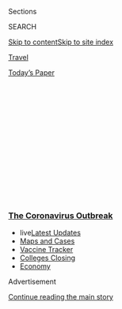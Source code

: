 <div id="app">

<div>

<div>

<div>

<div class="NYTAppHideMasthead css-1q2w90k e1suatyy0">

<div class="section css-ui9rw0 e1suatyy2">

<div class="css-eph4ug er09x8g0">

<div class="css-6n7j50">

</div>

<span class="css-1dv1kvn">Sections</span>

<div class="css-10488qs">

<span class="css-1dv1kvn">SEARCH</span>

</div>

[Skip to content](#site-content)[Skip to site
index](#site-index)

</div>

<div id="masthead-section-label" class="css-1wr3we4 eaxe0e00">

[Travel](https://www.nytimes3xbfgragh.onion/section/travel)

</div>

<div class="css-10698na e1huz5gh0">

</div>

</div>

<div id="masthead-bar-one" class="section hasLinks css-15hmgas e1csuq9d3">

<div class="css-uqyvli e1csuq9d0">

</div>

<div class="css-1uqjmks e1csuq9d1">

</div>

<div class="css-9e9ivx">

[](https://myaccount.nytimes3xbfgragh.onion/auth/login?response_type=cookie&client_id=vi)

</div>

<div class="css-1bvtpon e1csuq9d2">

[Today’s
Paper](https://www.nytimes3xbfgragh.onion/section/todayspaper)

</div>

</div>

</div>

</div>

<div data-aria-hidden="false">

<div id="site-content" data-role="main">

<div>

<div class="css-1aor85t" style="opacity:0.000000001;z-index:-1;visibility:hidden">

<div class="css-1hqnpie">

<div class="css-epjblv">

<span class="css-17xtcya">[Travel](/section/travel)</span><span class="css-x15j1o">|</span><span class="css-fwqvlz">Thinking
of Traveling in the U.S.? These States Have Travel
Restrictions.</span>

</div>

<div class="css-k008qs">

<div class="css-1iwv8en">

<span class="css-18z7m18"></span>

<div>

</div>

</div>

<span class="css-1n6z4y">https://nyti.ms/2W8L3Q5</span>

<div class="css-1705lsu">

<div class="css-4xjgmj">

<div class="css-4skfbu" data-role="toolbar" data-aria-label="Social Media Share buttons, Save button, and Comments Panel with current comment count" data-testid="share-tools">

  - 
  - 
  - 
  - 
    
    <div class="css-6n7j50">
    
    </div>

  - 

</div>

</div>

</div>

</div>

</div>

</div>

<div class="css-13pd83m">

<div class="css-l9svim">

### [<span class="css-pa1jbp"><span class="css-1rxm0ex">The Coronavirus</span><span class="css-1rxm0ex"> Outbreak</span></span>](https://www.nytimes3xbfgragh.onion/news-event/coronavirus?name=styln-coronavirus-national&region=TOP_BANNER&variant=undefined&block=storyline_menu_recirc&action=click&pgtype=Article&impression_id=e2d11450-e385-11ea-bdc5-47f412bc941f)

  - <span class="css-ousu42"><span class="css-12clwdu">live</span>[Latest
    Updates](https://www.nytimes3xbfgragh.onion/2020/08/20/world/coronavirus-covid.html?name=styln-coronavirus-national&region=TOP_BANNER&variant=undefined&block=storyline_menu_recirc&action=click&pgtype=Article&impression_id=e2d11451-e385-11ea-bdc5-47f412bc941f)</span>
  - <span class="css-ousu42">[Maps and
    Cases](https://www.nytimes3xbfgragh.onion/interactive/2020/us/coronavirus-us-cases.html?name=styln-coronavirus-national&region=TOP_BANNER&variant=undefined&block=storyline_menu_recirc&action=click&pgtype=Article&impression_id=e2d11452-e385-11ea-bdc5-47f412bc941f)</span>
  - <span class="css-ousu42">[Vaccine
    Tracker](https://www.nytimes3xbfgragh.onion/interactive/2020/science/coronavirus-vaccine-tracker.html?name=styln-coronavirus-national&region=TOP_BANNER&variant=undefined&block=storyline_menu_recirc&action=click&pgtype=Article&impression_id=e2d11453-e385-11ea-bdc5-47f412bc941f)</span>
  - <span class="css-ousu42">[Colleges
    Closing](https://www.nytimes3xbfgragh.onion/2020/08/19/us/colleges-closing-covid.html?name=styln-coronavirus-national&region=TOP_BANNER&variant=undefined&block=storyline_menu_recirc&action=click&pgtype=Article&impression_id=e2d11454-e385-11ea-bdc5-47f412bc941f)</span>
  - <span class="css-ousu42">[Economy](https://www.nytimes3xbfgragh.onion/live/2020/08/20/business/stock-market-today-coronavirus?name=styln-coronavirus-national&region=TOP_BANNER&variant=undefined&block=storyline_menu_recirc&action=click&pgtype=Article&impression_id=e2d11455-e385-11ea-bdc5-47f412bc941f)</span>

</div>

</div>

<div id="top-wrapper" class="css-1sy8kpn">

<div id="top-slug" class="css-l9onyx">

Advertisement

</div>

[Continue reading the main
story](#after-top)

<div class="ad top-wrapper" style="text-align:center;height:100%;display:block;min-height:250px">

<div id="top" class="place-ad" data-position="top" data-size-key="top">

</div>

</div>

<div id="after-top">

</div>

</div>

<div>

<div id="sponsor-wrapper" class="css-1hyfx7x">

<div id="sponsor-slug" class="css-19vbshk">

Supported by

</div>

[Continue reading the main
story](#after-sponsor)

<div id="sponsor" class="ad sponsor-wrapper" style="text-align:center;height:100%;display:block">

</div>

<div id="after-sponsor">

</div>

</div>

<div class="css-186x18t">

</div>

<div class="css-1vkm6nb ehdk2mb0">

# Thinking of Traveling in the U.S.? These States Have Travel Restrictions.

</div>

Nearly half of the states have measures in place for visitors, from
mandatory testing to quarantine requirements.

<div class="css-79elbk" data-testid="photoviewer-wrapper">

<div class="css-z3e15g" data-testid="photoviewer-wrapper-hidden">

</div>

<div class="css-1a48zt4 ehw59r15" data-testid="photoviewer-children">

![<span class="css-16f3y1r e13ogyst0" data-aria-hidden="true">In New
Jersey, a road sign advises out-of-state visitors to call and learn if
they must
self-quarantine.</span><span class="css-cnj6d5 e1z0qqy90" itemprop="copyrightHolder"><span class="css-1ly73wi e1tej78p0">Credit...</span><span><span>Ted
Shaffrey/Associated
Press</span></span></span>](https://static01.graylady3jvrrxbe.onion/images/2020/07/10/travel/10quarentine/merlin_174085854_8ae7efae-415f-409e-94f7-71b554aa1fb4-articleLarge.jpg?quality=75&auto=webp&disable=upscale)

</div>

</div>

<div class="css-18e8msd">

<div class="css-vp77d3 epjyd6m0">

<div class="css-1baulvz">

By <span class="css-1baulvz last-byline" itemprop="name">Karen
Schwartz</span>

</div>

</div>

  - 
    
    <div class="css-ld3wwf e16638kd2">
    
    Published July 10, 2020Updated Aug. 20,
    2020
    
    </div>

  - 
    
    <div class="css-4xjgmj">
    
    <div class="css-pvvomx" data-role="toolbar" data-aria-label="Social Media Share buttons, Save button, and Comments Panel with current comment count" data-testid="share-tools">
    
      - 
      - 
      - 
      - 
        
        <div class="css-6n7j50">
        
        </div>
    
      - 
    
    </div>
    
    </div>

</div>

</div>

<div class="section meteredContent css-1r7ky0e" name="articleBody" itemprop="articleBody">

<div class="css-1fanzo5 StoryBodyCompanionColumn">

<div class="css-53u6y8">

*This list will be updated as states continue to announce changes to
their travel advisories. Are we missing an update? Email us at*
[*travelrestrictions@NYTimes.com*](mailto:travelrestrictions@NYTimes.com)*.*

In the United States, [gas prices are
down](https://gasprices.aaa.com/national-average-decreases-as-gas-demand-remains-low/)
while the number of coronavirus cases are up, making the decision of how
to vacation during this unprecedented summer a complex one. Meanwhile,
state restrictions on travelers are constantly evolving, with some
requiring mandatory testing and others imposing [quarantine
requirements](https://www.cdc.gov/quarantine/index.html).

The Centers for Disease Control and Prevention notes that [travel
increases a person’s chance of getting and spreading the
virus](https://www.cdc.gov/coronavirus/2019-ncov/travelers/travel-during-covid19.html?CDC_AA_refVal=https%3A%2F%2Fwww.cdc.gov%2Fcoronavirus%2F2019-ncov%2Ftravelers%2Ftravel-in-the-us.html).
“Staying home is the best way to protect yourself and others from
Covid-19,” the federal agency cautions.

For those who do take a trip, the C.D.C. notes that each mode of
transportation has its own risks, and offers a series of recommendations
for safety: that people wear a face mask in public, wash hands
frequently, avoid touching their face, keep six feet from others, cover
coughs and sneezes, and use drive-through service and curbside pickup at
restaurants and stores.

</div>

</div>

<div class="css-1fanzo5 StoryBodyCompanionColumn">

<div class="css-53u6y8">

Here is a summary of current restrictions in the United States for
leisure travelers, although some requirements do not apply to those
spending less than a day in the state. Many states also have exemptions
for essential workers who are on the job, including health care workers,
members of the military and others, but even [they are subject to some
restrictions](https://www.ncsl.org/research/labor-and-employment/covid-19-essential-workers-in-the-states.aspx).

With the number of coronavirus cases surging across the country, check
the areas you plan to visit before you travel. Some municipalities or
counties may have more stringent regulations than issued by their state.

### [Alabama](https://alabama.travel/my-trip/staying-safe)

As of Aug. 19, there were no statewide restrictions in Alabama.

### [Alaska](https://covid19.alaska.gov/travelers/)

All nonresidents must upload proof of a negative or pending virus test
taken within 72 hours before departure to [an online travel
portal](https://www.alaska.covidsecureapp.com/), where they can also
submit a travel declaration and self-isolation plan. The state requests
a second test be done seven to 14 days after arriving in Alaska.

Visitors arriving without a previously taken test can get one for $250,
and must quarantine while awaiting results at their own cost. Testing is
free for Alaska residents, who also have the option of a two-week
quarantine instead of a test.

### [Arizona](https://tourism.az.gov/covid-19-updates-2/)

As of Aug. 19, there were no statewide restrictions in Arizona.

### [Arkansas](https://www.arkansas.com/travel-advisory/covid-19)

As of Aug. 19, there were no statewide restrictions in
Arkansas.

</div>

</div>

<div class="css-1fanzo5 StoryBodyCompanionColumn">

<div class="css-53u6y8">

### [California](https://www.visitcalifornia.com/latest-covid-19-coronavirus)

As of Aug. 19, there were no statewide restrictions in
California.

### [Colorado](https://covid19.colorado.gov/prepare-protect-yourself/prevent-the-spread/travel)

As of Aug. 19, there were no statewide restrictions in
Colorado.

### [Connecticut](https://portal.ct.gov/Coronavirus/Covid-19-Knowledge-Base/Travel-In-or-Out-of-CT)

With rare exception, those coming into Connecticut after more than 24
hours in a state or area with a high rate of confirmed infections must
self-quarantine for 14 days from their last contact with the affected
state.

The states currently affected by the order are Alabama, Alaska, Arizona,
Arkansas, California, Delaware, Florida, Georgia, Hawaii, Idaho,
Illinois, Indiana, Iowa, Kansas, Kentucky, Louisiana, Maryland,
Minnesota, Mississippi, Missouri, Montana, Nebraska, Nevada, North
Carolina, North Dakota, Oklahoma, South Carolina, South Dakota,
Tennessee, Texas, Utah, Virginia and Wisconsin. Visitors or residents
returning from Puerto Rico or the U.S. Virgin Islands face the same
restrictions.

Someone whose home state is added to the list after they are already
vacationing in Connecticut is asked to quarantine, but isn’t required
to. People under self-quarantine may leave for medical visits, to obtain
medication or to shop for groceries. A person who cannot quarantine
because they are coming in for a funeral, for instance, may show proof
of negative results for a coronavirus test taken in the previous 72
hours. Those who have been tested but have not received the results are
required to quarantine until negative results are received and submitted
to the
state.

<div id="NYT_MAIN_CONTENT_1_REGION" class="css-9tf9ac">

<div>

<div id="styln-covid-updates-world" class="section interactive-content interactive-size-medium css-1ftcdic">

<div class="css-17ih8de interactive-body">

<div id="styln-briefing-block" data-asset-id="QXJ0aWNsZTpueXQ6Ly9hcnRpY2xlL2NlNTkwYjM3LWJmOWItNTdmYy05MmI1LWFlNjk3ZDBlZmU2NQ==">

<div class="briefing-block-header-section">

# [Latest Updates: The Coronavirus Outbreak](https://www.nytimes3xbfgragh.onion/2020/08/20/world/coronavirus-covid.html?action=click&pgtype=Article&state=default&region=MAIN_CONTENT_1&context=storylines_live_updates)

<div class="briefing-block-ts">

Updated 2020-08-21T07:46:15.883Z

</div>

</div>

  - [Shutdowns, warnings and scoldings follow alarming incidents on
    college
    campuses.](https://www.nytimes3xbfgragh.onion/2020/08/20/world/coronavirus-covid.html?action=click&pgtype=Article&state=default&region=MAIN_CONTENT_1&context=storylines_live_updates#link-68774d88)
  - [Biden knocks Trump’s pandemic response, and outlines a national
    strategy.](https://www.nytimes3xbfgragh.onion/2020/08/20/world/coronavirus-covid.html?action=click&pgtype=Article&state=default&region=MAIN_CONTENT_1&context=storylines_live_updates#link-26b58724)
  - [U.S. health agencies announce moves to confront the flu season and
    plummeting child vaccination
    rates.](https://www.nytimes3xbfgragh.onion/2020/08/20/world/coronavirus-covid.html?action=click&pgtype=Article&state=default&region=MAIN_CONTENT_1&context=storylines_live_updates#link-4e542da3)

<div class="briefing-block-footer">

<div class="briefing-block-footer-meta">

[See more
updates](https://www.nytimes3xbfgragh.onion/2020/08/20/world/coronavirus-covid.html?action=click&pgtype=Article&state=default&region=MAIN_CONTENT_1&context=storylines_live_updates)

</div>

<div class="briefing-block-briefinglinks">

<span>More live coverage:</span>
[Markets](https://www.nytimes3xbfgragh.onion/live/2020/08/20/business/stock-market-today-coronavirus?action=click&pgtype=Article&state=default&region=MAIN_CONTENT_1&context=storylines_live_updates)

</div>

</div>

</div>

</div>

</div>

</div>

</div>

Anyone arriving from one of the higher rate areas must fill out a
[mandatory health
form](https://appengine.egov.com/apps/ct/DPH/Connecticut-Travel-Health-Form).
Failure to do that, or to quarantine as required, carries a fine of up
to $1,000 per
violation.

### [Delaware](https://www.visitdelaware.com/industry/covid-19-in-delaware/)

As of Aug. 19, there were no statewide restrictions in
Delaware.

### [District of Columbia](https://washington.org/dc-information/coronavirus-travel-update-washington-dc)

People who have been to a high-risk state for nonessential travel ** in
the previous two weeks then come into Washington for 24 hours or more
[must self-quarantine for 14
days](https://coronavirus.dc.gov/page/mayor’s-order-2020-081-requirement-self-quarantine-after-non-essential-travel-during-covid-19).
The order excludes travelers from Maryland and Virginia.

The states affected by the order are Alaska, Arkansas, Arizona, Alabama,
California, Florida, Georgia, Idaho, Illinois, Indiana, Iowa, Kansas,
Kentucky, Louisiana, Minnesota, Mississippi, Missouri, Montana,
Nebraska, Nevada, New Mexico, North Carolina, North Dakota, Oklahoma,
South Carolina, Tennessee, Texas, Utah and Wisconsin.

</div>

</div>

<div class="css-1fanzo5 StoryBodyCompanionColumn">

<div class="css-53u6y8">

### [Florida](https://floridahealthcovid19.gov/travelers/)

As of Aug. 19, there were no statewide restrictions in Florida. County
and city restrictions may be in place.

### [Georgia](https://dph.georgia.gov/covid-19-travel)

As of Aug. 19, there were no statewide restrictions in
Georgia.

### [Hawaii](https://www.hawaiitourismauthority.org/news/alerts/covid-19-novel-coronavirus/)

Visitors and residents arriving in Hawaii from out of state must
quarantine for 14 days. A mandatory 14-day inter-island self-quarantine
is also required for those arriving to Kauai, Hawaii Island or Maui
County (Maui, Molokai, Lanai), and traveling between these islands. The
order does not include inter-island travelers arriving on Oahu.

Travelers should check the state and island websites to see which forms
need to be filled out, as different islands have different requirements.

Those violating state quarantine requirements face up to a $5,000 fine
and up to a year in prison.

### [Idaho](https://visitidaho.org/covid-19-travel-alert/)

As of Aug. 19, there were no statewide restrictions in Idaho. County
restrictions may be in place: For instance, travelers to Boise and other
cities in Ada County are encouraged to self-quarantine for 14
days.

### [Illinois](https://www.dph.illinois.gov/topics-services/diseases-and-conditions/diseases-a-z-list/coronavirus/travel-guidance)

As of Aug. 19, there are no statewide restrictions. However, under an
[emergency travel
order](https://www.chicago.gov/city/en/sites/covid-19/home/emergency-travel-order.html),
a 14-day quarantine is required for those entering or returning to
Chicago from Alabama, Arizona, Arkansas, California, Florida, Georgia,
Idaho, Louisiana, Mississippi, Missouri, Nevada, North Carolina, North
Dakota, Oklahoma, Puerto Rico, South Carolina, Tennessee and Texas.

### [Indiana](https://www.coronavirus.in.gov)

As of Aug. 19, there were no statewide restrictions in
Indiana.

### [Iowa](https://www.traveliowa.com/aspx/general/dynamicpage.aspx?id=204)

As of Aug. 19, there were no statewide restrictions in
Iowa.

### [Kansas](https://www.coronavirus.kdheks.gov/175/Travel-Exposure-Related-Isolation-Quaran)

Those who attended any out-of-state gathering that included 500 people
or more on or after Aug. 11 must quarantine for 14 days when entering
Kansas. Anyone who visited Florida between June 29 and Aug. 11 must
complete their 14-day self-quarantine.

</div>

</div>

<div class="css-1fanzo5 StoryBodyCompanionColumn">

<div class="css-53u6y8">

### [Kentucky](https://governor.ky.gov/covid19)

Travelers who visited states with an infection rate approaching 15
percent or higher [are asked to self-quarantine for 14
days](https://coronavirus.jhu.edu/testing/testing-positivity). The
recommendation applies to visitors from Alabama, Arizona, Florida,
Idaho, Mississippi, Nevada, South Carolina and
Texas.

### [Louisiana](https://louisianatravelassociation.org/covid-19-resources)

As of Aug. 19, there were no statewide restrictions in
Louisiana.

### [Maine](https://www.maine.gov/covid19/restartingmaine/keepmainehealthy/faqs)

Only residents of Connecticut, New Hampshire, New Jersey, New York and
Vermont can enter the state without restriction. Everyone else must
either self-quarantine for 14 days, or sign a document stating that they
had a negative result to the coronavirus test within the previous 72
hours. Those in quarantine may leave their hotel or campsite only for
limited outdoor activities, such as hiking, when no other people are
around.

<div id="NYT_MAIN_CONTENT_2_REGION" class="css-9tf9ac">

<div>

</div>

</div>

Maine residents who travel to a state not on the exempted list must also
quarantine when they return or alternatively, test negative for the
virus.

### [Maryland](https://www.visitmaryland.org/article/travel-alerts)

As of Aug. 19, there were no statewide restrictions in
Maryland.

### [Massachusetts](https://www.mass.gov/info-details/covid-19-updates-and-information)

Except for commuters, those passing through and people coming from
states with a lower coronavirus transmission rate, anyone over age 18
(or a minor traveling alone) who enters Massachusetts [must fill out a
travel form and either quarantine for 14 days or provide
proof](https://www.mass.gov/info-details/covid-19-travel-order) of a
negative test for the coronavirus taken within the previous 72 hours.
Those awaiting test results must quarantine until a negative result is
received.

The exemption applies to those who were in one of the following states
for the two weeks before their visit to Massachusetts: Connecticut,
Maine, New Hampshire, New Jersey, New York and Vermont.

Those who fail to comply with the rules face fines of up to $500 per
day.

### [Michigan](https://www.michigan.gov/coronavirus/)

As of Aug. 19, there were no statewide restrictions in
Michigan.

### [Minnesota](https://www.exploreminnesota.com/info/coronavirus-covid-19-information)

As of Aug. 19, there were no statewide restrictions in Minnesota.

### [Mississippi](https://visitmississippi.org/covid-19-travel-alert/)

As of Aug. 19, there were no statewide restrictions in Mississippi.

</div>

</div>

<div class="css-1fanzo5 StoryBodyCompanionColumn">

<div class="css-53u6y8">

### [Missouri](https://www.visitmo.com/travel-updates)

As of Aug. 19, there were no statewide restrictions in Missouri.

### [Montana](https://www.visitmt.com/travel-alerts.html)

As of Aug. 19, there were no statewide restrictions in Montana.

At Glacier National Park, only the west entrance is open. The Blackfeet
Nation is keeping the park’s eastern entrances, which are on tribal
land, [closed at least through
August](https://www.washingtonpost.com/national/a-closed-border-pandemic-weary-tourists-and-a-big-bottleneck-at-glacier-national-park/2020/07/10/607694f2-c2c0-11ea-b4f6-cb39cd8940fb_story.html).

### [Nebraska](http://dhhs.ne.gov/Pages/COVID-19-Traveler-Recommendations.aspx)

As of Aug. 19, there were no statewide restrictions in Nebraska.

### [Nevada](https://nvhealthresponse.nv.gov/info/travelers-visitors/)

As of Aug. 19, there were no statewide restrictions in Nevada.

### [New Hampshire](https://www.covidguidance.nh.gov/out-state-visitors)

Those traveling to New Hampshire from non-New England states “for an
extended period of time” are asked to self-quarantine for two
weeks.

### [New Jersey](https://covid19.nj.gov/faqs/nj-information/general-public/which-states-are-on-the-travel-advisory-list-are-there-travel-restrictions-to-or-from-new-jersey)

Those coming into New Jersey for more than 24 hours from a state or area
with a high rate of confirmed infections are asked to voluntarily
self-quarantine for 14 days, even if they had a recent negative virus
test.

The request applies to those who spent more than 24 hours in Alabama,
Alaska, Arizona, Arkansas, California, Delaware, Florida, Georgia,
Hawaii, Idaho, Illinois, Indiana, Iowa, Kansas, Kentucky, Louisiana,
Maryland, Minnesota, Mississippi, Missouri, Montana, Nebraska, Nevada,
North Carolina, North Dakota, Oklahoma, Puerto Rico, South Carolina,
South Dakota, Tennessee, Texas, Utah, Virginia, the U.S. Virgin Islands
and Wisconsin.

Travelers from those areas are also asked to complete an online survey
providing details about where they have been and where they plan to
stay.

</div>

</div>

<div class="css-1fanzo5 StoryBodyCompanionColumn">

<div class="css-53u6y8">

### [New Mexico](https://www.newmexico.org/covid-19-traveler-information/)

Upon entering the state, most people, including residents who have
traveled, are required to self-quarantine for 14 days or the duration of
their stay, whichever is
shorter.

<div id="NYT_MAIN_CONTENT_3_REGION" class="css-9tf9ac">

<div>

<div id="styln-prism-freeform-1594220623585" class="section interactive-content interactive-size-medium css-1ftcdic">

<div class="css-17ih8de interactive-body">

<div id="prism-freeform-block-18477" class="css-19mumt8" data-role="complementary" data-storyline="The Coronavirus Outbreak" data-truncated="true" tabindex="0">

<div class="css-a8d9oz">

<div class="css-eb027h">

[](https://www.nytimes3xbfgragh.onion/news-event/coronavirus?action=click&pgtype=Article&state=default&region=MAIN_CONTENT_3&context=storylines_faq)

### The Coronavirus Outbreak ›

#### Frequently Asked Questions

Updated August 17, 2020

  - #### Why does standing six feet away from others help?
    
      - The coronavirus spreads primarily through droplets from your
        mouth and nose, especially when you cough or sneeze. The C.D.C.,
        one of the organizations using that measure, [bases its
        recommendation of six
        feet](https://www.nytimes3xbfgragh.onion/2020/04/14/health/coronavirus-six-feet.html?action=click&pgtype=Article&state=default&region=MAIN_CONTENT_3&context=storylines_faq)
        on the idea that most large droplets that people expel when they
        cough or sneeze will fall to the ground within six feet. But six
        feet has never been a magic number that guarantees complete
        protection. Sneezes, for instance, can launch droplets a lot
        farther than six feet, [according to a recent
        study](https://jamanetwork.com/journals/jama/fullarticle/2763852).
        It's a rule of thumb: You should be safest standing six feet
        apart outside, especially when it's windy. But keep a mask on at
        all times, even when you think you’re far enough apart.

  - #### I have antibodies. Am I now immune?
    
      - As of right now,[that seems likely, for at least several
        months.](https://www.nytimes3xbfgragh.onion/2020/07/22/health/covid-antibodies-herd-immunity.html?action=click&pgtype=Article&state=default&region=MAIN_CONTENT_3&context=storylines_faq)
        There have been frightening accounts of people suffering what
        seems to be a second bout of Covid-19. But experts say these
        patients may have a drawn-out course of infection, with the
        virus taking a slow toll weeks to months after initial exposure.
        People infected with the coronavirus typically
        [produce](https://www.nature.com/articles/s41586-020-2456-9)
        immune molecules called antibodies, which are [protective
        proteins made in response to an
        infection](https://www.nytimes3xbfgragh.onion/2020/05/07/health/coronavirus-antibody-prevalence.html?action=click&pgtype=Article&state=default&region=MAIN_CONTENT_3&context=storylines_faq)[.
        These antibodies
        may](https://www.nytimes3xbfgragh.onion/2020/05/07/health/coronavirus-antibody-prevalence.html?action=click&pgtype=Article&state=default&region=MAIN_CONTENT_3&context=storylines_faq)
        last in the body [only two to three
        months](https://www.nature.com/articles/s41591-020-0965-6),
        which may seem worrisome, but that’s perfectly normal after an
        acute infection subsides, said Dr. Michael Mina, an immunologist
        at Harvard University. It may be possible to get the coronavirus
        again, but it’s highly unlikely that it would be possible in a
        short window of time from initial infection or make people
        sicker the second time.

  - #### I’m a small-business owner. Can I get relief?
    
      - The [stimulus bills enacted in
        March](https://www.nytimes3xbfgragh.onion/article/small-business-loans-stimulus-grants-freelancers-coronavirus.html?action=click&pgtype=Article&state=default&region=MAIN_CONTENT_3&context=storylines_faq)
        offer help for the millions of American small businesses. Those
        eligible for aid are businesses and nonprofit organizations with
        fewer than 500 workers, including sole proprietorships,
        independent contractors and freelancers. Some larger companies
        in some industries are also eligible. The help being offered,
        which is being managed by the Small Business Administration,
        includes the Paycheck Protection Program and the Economic Injury
        Disaster Loan program. But lots of folks have [not yet seen
        payouts.](https://www.nytimes3xbfgragh.onion/interactive/2020/05/07/business/small-business-loans-coronavirus.html?action=click&pgtype=Article&state=default&region=MAIN_CONTENT_3&context=storylines_faq)
        Even those who have received help are confused: The rules are
        draconian, and some are stuck sitting on [money they don’t know
        how to
        use.](https://www.nytimes3xbfgragh.onion/2020/05/02/business/economy/loans-coronavirus-small-business.html?action=click&pgtype=Article&state=default&region=MAIN_CONTENT_3&context=storylines_faq)
        Many small-business owners are getting less than they expected
        or [not hearing anything at
        all.](https://www.nytimes3xbfgragh.onion/2020/06/10/business/Small-business-loans-ppp.html?action=click&pgtype=Article&state=default&region=MAIN_CONTENT_3&context=storylines_faq)

  - #### What are my rights if I am worried about going back to work?
    
      - Employers have to provide [a safe
        workplace](https://www.osha.gov/SLTC/covid-19/standards.html)
        with policies that protect everyone equally. [And if one of your
        co-workers tests positive for the coronavirus, the
        C.D.C.](https://www.nytimes3xbfgragh.onion/article/coronavirus-money-unemployment.html?action=click&pgtype=Article&state=default&region=MAIN_CONTENT_3&context=storylines_faq)
        has said that [employers should tell their
        employees](https://www.cdc.gov/coronavirus/2019-ncov/community/guidance-business-response.html)
        -- without giving you the sick employee’s name -- that they may
        have been exposed to the virus.

  - #### What is school going to look like in September?
    
      - It is unlikely that many schools will return to a normal
        schedule this fall, requiring the grind of [online
        learning](https://www.nytimes3xbfgragh.onion/2020/06/05/us/coronavirus-education-lost-learning.html?action=click&pgtype=Article&state=default&region=MAIN_CONTENT_3&context=storylines_faq),
        [makeshift child
        care](https://www.nytimes3xbfgragh.onion/2020/05/29/us/coronavirus-child-care-centers.html?action=click&pgtype=Article&state=default&region=MAIN_CONTENT_3&context=storylines_faq)
        and [stunted
        workdays](https://www.nytimes3xbfgragh.onion/2020/06/03/business/economy/coronavirus-working-women.html?action=click&pgtype=Article&state=default&region=MAIN_CONTENT_3&context=storylines_faq)
        to continue. California’s two largest public school districts —
        Los Angeles and San Diego — said on July 13, that [instruction
        will be remote-only in the
        fall](https://www.nytimes3xbfgragh.onion/2020/07/13/us/lausd-san-diego-school-reopening.html?action=click&pgtype=Article&state=default&region=MAIN_CONTENT_3&context=storylines_faq),
        citing concerns that surging coronavirus infections in their
        areas pose too dire a risk for students and teachers. Together,
        the two districts enroll some 825,000 students. They are the
        largest in the country so far to abandon plans for even a
        partial physical return to classrooms when they reopen in
        August. For other districts, the solution won’t be an
        all-or-nothing approach. [Many
        systems](https://bioethics.jhu.edu/research-and-outreach/projects/eschool-initiative/school-policy-tracker/),
        including the nation’s largest, New York City, are devising
        [hybrid
        plans](https://www.nytimes3xbfgragh.onion/2020/06/26/us/coronavirus-schools-reopen-fall.html?action=click&pgtype=Article&state=default&region=MAIN_CONTENT_3&context=storylines_faq)
        that involve spending some days in classrooms and other days
        online. There’s no national policy on this yet, so check with
        your municipal school system regularly to see what is happening
        in your
community.

<div id="styln-survey-component-18477" class="styln-survey-component" data-surveyname="faq" data-surveystoryline="coronavirus">

</div>

</div>

<div class="css-6mllg9">

</div>

<div class="css-pmm6ed">

<span class="css-5gimkt"></span>

</div>

</div>

</div>

</div>

</div>

</div>

</div>

The order is in effect until at least Aug.
28.

### [New York](https://coronavirus.health.ny.gov/covid-19-travel-advisory)

New York requires individuals who have spent more than 24 hours in a
state or area with significant community spread of the [coronavirus to
self-quarantine](https://www.nytimes3xbfgragh.onion/2020/08/16/nyregion/coronavirus-quarantine-nyc.html)
for 14 days.

The states and territories affected by the quarantine order are Alabama,
Alaska, Arizona, Arkansas, California, Delaware, Florida, Georgia,
Hawaii, Idaho, Illinois, Indiana, Iowa, Kansas, Kentucky, Louisiana,
Maryland, Minnesota, Mississippi, Missouri, Montana, Nebraska, Nevada,
North Carolina, North Dakota, Oklahoma, Puerto Rico, South Carolina,
South Dakota, Tennessee, Texas, Utah, Virginia, the U.S. Virgin Islands
and Wisconsin.

Those arriving at airports in New York must fill out a [Health
Department traveler
form](https://forms.ny.gov/s3/Welcome-to-New-York-State-Traveler-Health-Form),
or face a possible $2,000 fine and a mandatory quarantine order.
Travelers arriving by air must fill out the form before leaving the
airport, while those arriving by car, train or other modes of
transportation must fill it out online. To ensure compliance, travelers
to New York City [may be stopped at random at bridge and tunnel
crossings](https://www.nytimes3xbfgragh.onion/2020/08/05/nyregion/nyc-coronavirus-quarantine-checkpoints.html),
in Penn Station and at the Port Authority Bus
Terminal.

### [North Carolina](https://www.nc.gov/covid-19/covid-19-travel-resources)

As of Aug. 19, there were no statewide restrictions in North
Carolina.

### [North Dakota](https://www.health.nd.gov/diseases-conditions/coronavirus/travel)

As of Aug. 19, there were no statewide restrictions in North
Dakota.

### [Ohio](https://coronavirus.ohio.gov/wps/portal/gov/covid-19/families-and-individuals/COVID-19-Travel-Advisory/)

Traveling Ohioans and out-of-state tourists who have visited an area of
high risk, or who have had possible exposure to the coronavirus, are
asked to voluntarily quarantine for 14 days.

As of Aug. 19, Ohio has identified [the following
states](https://coronavirus.ohio.gov/wps/portal/gov/covid-19/families-and-individuals/COVID-19-Travel-Advisory/)
as high risk: Florida, Idaho, Mississippi and Nevada.

</div>

</div>

<div class="css-1fanzo5 StoryBodyCompanionColumn">

<div class="css-53u6y8">

### [Oklahoma](https://coronavirus.health.ok.gov/travel)

As of Aug. 19, there were no statewide restrictions in Oklahoma.

### [Oregon](https://traveloregon.com/travel-alerts/)

As of Aug. 19, there were no statewide restrictions in
Oregon.

### [Pennsylvania](https://www.health.pa.gov/topics/disease/coronavirus/Pages/Travelers.aspx)

The state asks travelers who have visited an area with a Covid-19 surge
to self-quarantine for 14 days. The states are Alabama, Arizona,
Arkansas, California, Florida, Georgia, Idaho, Kansas, Louisiana,
Mississippi, Missouri, Nevada, North Dakota, Oklahoma, South Carolina,
Tennessee and Texas.

### [Rhode Island](https://health.ri.gov/covid/)

Those coming to Rhode Island from a state that has a positivity rate for
tests of greater than 5 percent are required to self-quarantine for two
weeks. Alternatively, visitors can provide a negative test for the virus
that was taken within the previous 72 hours. A person who receives a
negative test during their quarantine can stop isolating, although the
state recommends the full two-week quarantine.

[The states
identified](https://docs.google.com/spreadsheets/d/e/2PACX-1vSUCk9FlHBoJt5ZO0U6PKTTY7jHH8V4MovED0WiqpTTixdgMSCnUWI25xX5DCmQmtLknzu7Bo0jwY02/pubhtml?gid=0&single=true)
are Alabama, Arizona, Arkansas, California, Delaware, Florida, Georgia,
Hawaii, Idaho, Indiana, Iowa, Kansas, Kentucky, Louisiana, Minnesota,
Mississippi, Missouri, Montana, Nebraska, Nevada, North Carolina, North
Dakota, Oklahoma, Pennsylvania, South Carolina, South Dakota, Tennessee,
Texas, Utah, Virginia, Washington, Wisconsin and Wyoming. Visitors from
Puerto Rico must also
quarantine.

### [South Carolina](https://scdhec.gov/infectious-diseases/viruses/coronavirus-disease-2019-covid-19/travelers-covid-19)

The state recommends that people who have visited an area with
widespread or ongoing community transmission of the virus stay home for
14 days from the time they left that
region.

### [South Dakota](https://www.travelsouthdakota.com/coronavirus-covid-19)

As of Aug. 19, there were no statewide restrictions in South
Dakota.

### [Tennessee](https://www.tnvacation.com/articles/tennessee-travel-amid-coronavirus)

As of Aug. 19, there were no statewide restrictions in Tennessee.

### [Texas](https://gov.texas.gov/travel-texas/page/covid19)

As of Aug. 19, there were no statewide restrictions in Texas.

### [Utah](https://www.visitutah.com/plan-your-trip/covid-19/)

As of Aug. 19, there were no statewide restrictions in
Utah.

</div>

</div>

<div class="css-1fanzo5 StoryBodyCompanionColumn">

<div class="css-53u6y8">

### [Vermont](https://www.healthvermont.gov/response/coronavirus-covid-19/traveling-vermont)

Visitors from counties in select states that have similar active
coronavirus rates to Vermont and who travel in a private vehicle do not
have to quarantine. The same is true for Vermont residents who visit
those regions when they return home.

[These
counties](https://accd.vermont.gov/covid-19/restart/cross-state-travel)
are in Connecticut, Maine, Massachusetts, New Hampshire, Rhode Island,
New York, Pennsylvania, Ohio, New Jersey, Delaware, Maryland, Virginia,
West Virginia and Washington, D.C.

Most other travelers need to self-quarantine upon arrival in Vermont,
but the state gives them a few options. People may self-quarantine out
of state before traveling to Vermont as long as their trip is in a
private vehicle and they make only necessary stops, while wearing a face
mask, social distancing and washing their hands frequently. Those opting
to self-quarantine before their visit to Vermont can either do it for 14
days, or they can shorten it to seven days if they then get a negative
test result.

Those arriving by public transportation or a longer car ride must
self-quarantine for 14 days, or for seven days followed by a negative
test.

### [Virginia](https://www.vdh.virginia.gov/coronavirus/frequently-asked-questions/u-s-travelers/)

As of Aug. 19, there were no statewide restrictions in
Virginia.

### [Washington](https://www.experiencewa.com/articles/date-coronavirus-travel-advisory)

As of Aug. 19, there were no statewide restrictions in Washington.

### [West Virginia](https://wvtourism.com/travel-alert/)

As of Aug. 19, there were no statewide restrictions in West Virginia.

### [Wisconsin](https://www.dhs.wisconsin.gov/covid-19/travel.htm)

As of Aug. 19, there were no statewide restrictions in Wisconsin. Local
quarantine restrictions may be in place at the county
level.

### [Wyoming](https://health.wyo.gov/publichealth/infectious-disease-epidemiology-unit/disease/novel-coronavirus/covid-19-orders-and-guidance/)

As of Aug. 19, there were no statewide restrictions in Wyoming.

Follow Karen Schwartz on Twitter:
[@WanderWomanIsMe](https://twitter.com/wanderwomanisme?lang=en)

</div>

</div>

<div class="css-1fanzo5 StoryBodyCompanionColumn">

<div class="css-53u6y8">

-----

***Follow New York Times Travel***
*on*[*Instagram*](https://www.instagram.com/nytimestravel/)*,*[*Twitter*](https://twitter.com/nytimestravel)
*and*[*Facebook*](https://www.facebookcorewwwi.onion/nytimestravel/)*.
And*[*sign up for our weekly Travel Dispatch
newsletter*](https://www.nytimes3xbfgragh.onion/newsletters/traveldispatch)
*to receive expert tips on traveling smarter and inspiration for your
next vacation.*

</div>

</div>

</div>

<div>

</div>

<div>

</div>

<div>

</div>

<div>

<div id="bottom-wrapper" class="css-1ede5it">

<div id="bottom-slug" class="css-l9onyx">

Advertisement

</div>

[Continue reading the main
story](#after-bottom)

<div id="bottom" class="ad bottom-wrapper" style="text-align:center;height:100%;display:block;min-height:90px">

</div>

<div id="after-bottom">

</div>

</div>

</div>

</div>

</div>

## Site Index

<div>

</div>

## Site Information Navigation

  - [© <span>2020</span> <span>The New York Times
    Company</span>](https://help.nytimes3xbfgragh.onion/hc/en-us/articles/115014792127-Copyright-notice)

<!-- end list -->

  - [NYTCo](https://www.nytco.com/)
  - [Contact
    Us](https://help.nytimes3xbfgragh.onion/hc/en-us/articles/115015385887-Contact-Us)
  - [Work with us](https://www.nytco.com/careers/)
  - [Advertise](https://nytmediakit.com/)
  - [T Brand Studio](http://www.tbrandstudio.com/)
  - [Your Ad
    Choices](https://www.nytimes3xbfgragh.onion/privacy/cookie-policy#how-do-i-manage-trackers)
  - [Privacy](https://www.nytimes3xbfgragh.onion/privacy)
  - [Terms of
    Service](https://help.nytimes3xbfgragh.onion/hc/en-us/articles/115014893428-Terms-of-service)
  - [Terms of
    Sale](https://help.nytimes3xbfgragh.onion/hc/en-us/articles/115014893968-Terms-of-sale)
  - [Site
    Map](https://spiderbites.nytimes3xbfgragh.onion)
  - [Help](https://help.nytimes3xbfgragh.onion/hc/en-us)
  - [Subscriptions](https://www.nytimes3xbfgragh.onion/subscription?campaignId=37WXW)

</div>

</div>

</div>

</div>

